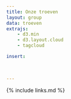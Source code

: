 ```yaml
---
title: Onze troeven
layout: group
data: troeven
extrajs: 
    - d3.min
    - d3.layout.cloud
    - tagcloud

insert:
    
    

---
```

{% include links.md %}



